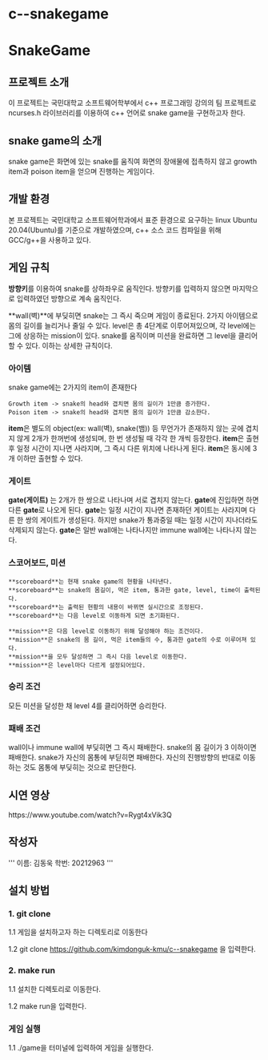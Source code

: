 # c--snakegame

<h1>SnakeGame</h1>
<h2> 프로젝트 소개</h2>   

이 프로젝트는 국민대학교 소프트웨어학부에서 c++ 프로그래밍 강의의 팀 프로젝트로 ncurses.h 라이브러리를 이용하여 c++ 언어로 snake game을 구현하고자 한다.

<h2> snake game의 소개</h2>

snake game은 화면에 있는 snake를 움직여 화면의 장애물에 접촉하지 않고 growth item과 poison item을 얻으며 진행하는 게임이다.

<h2> 개발 환경 </h2>

본 프로젝트는 국민대학교 소프트웨어학과에서 표준 환경으로 요구하는 linux Ubuntu 20.04(Ubuntu)를 기준으로 개발하였으며, c++ 소스 코드 컴파일을 위해 GCC/g++을 사용하고 있다.

<h2> 게임 규칙 </h2>

**방향키**를 이용하여 snake를 상하좌우로 움직인다. 방향키를 입력하지 않으면 마지막으로 입력하였던 방향으로 계속 움직인다.

**wall(벽)**에 부딪히면 snake는 그 즉시 죽으며 게임이 종료된다.
2가지 아이템으로 몸의 길이를 늘리거나 줄일 수 있다.
level은 총 4단계로 이루어져있으며, 각 level에는 그에 상응하는 mission이 있다.
snake를 움직이며 미션을 완료하면 그 level을 클리어 할 수 있다.
이하는 상세한 규칙이다.

<h3> 아이템 </h3>

snake game에는 2가지의 item이 존재한다

```
Growth item -> snake의 head와 겹치면 몸의 길이가 1만큼 증가한다.
Poison item -> snake의 head와 겹치면 몸의 길이가 1만큼 감소한다.
```  

**item**은 별도의 object(ex: wall(벽), snake(뱀)) 등 무언가가 존재하지 않는 곳에 겹치지 않게 2개가 한꺼번에 생성되며, 한 번 생성될 때 각각 한 개씩 등장한다.
**item**은 출현 후 일정 시간이 지나면 사라지며, 그 즉시 다른 위치에 나타나게 된다.
**item**은 동시에 3개 이하만 출현할 수 있다. 

<h3> 게이트 </h3>

**gate(게이트)** 는 2개가 한 쌍으로 나타나며 서로 겹치지 않는다.
**gate**에 진입하면 하면 다른 **gate**로 나오게 된다.
**gate**는 일정 시간이 지나면 존재하던 게이트는 사라지며 다른 한 쌍의 게이트가 생성된다. 하지만 snake가 통과중일 때는 일정 시간이 지나더라도 삭제되지 않는다.
**gate**은 일반 wall애는 나타나지만 immune wall에는 나타나지 않는다.

<h3> 스코어보드, 미션 </h3>

```
**scoreboard**는 현재 snake game의 현황을 나타낸다.
**scoreboard**는 snake의 몸길이, 먹은 item, 통과한 gate, level, time이 출력된다.
**scoreboard**는 출력된 현황의 내용이 바뀌면 실시간으로 조정된다.
**scoreboard**는 다음 level로 이동하게 되면 초기화된다.
```
```
**mission**은 다음 level로 이동하기 위해 달성해야 하는 조건이다.
**mission**은 snake의 몸 길이, 먹은 item들의 수, 통과한 gate의 수로 이루어져 있다.
**mission**을 모두 달성하면 그 즉시 다음 level로 이동한다.
**mission**은 level마다 다르게 설정되어있다.
```

<h3> 승리 조건 </h3>
모든 미션을 달성한 채 level 4를 클리어하면 승리한다.

<h3> 패배 조건 </h3>
wall이나 immune wall에 부딪히면 그 즉시 패배한다.
snake의 몸 길이가 3 이하이면 패배한다.
snake가 자신의 몸통에 부딛히면 패배한다. 자신의 진행방향의 반대로 이동하는 것도 몸통에 부딪히는 것으로 판단한다.

<h2> 시연 영상 </h2>
https://www.youtube.com/watch?v=Rygt4xVik3Q

<h2> 작성자 </h2>

'''
이름: 김동욱
학번: 20212963
'''

<h2> 설치 방법 </h2>

<h3> 1. git clone </h3>
1.1 게임을 설치하고자 하는 디렉토리로 이동한다

1.2 git clone https://github.com/kimdonguk-kmu/c--snakegame
을 입력한다.

<h3> 2. make run </h3>
1.1 설치한 디렉토리로 이동한다.

1.2 make run을 입력한다.

<h3> 게임 실행 </h3>
1.1 ./game을 터미널에 입력하여 게임을 실행한다.

